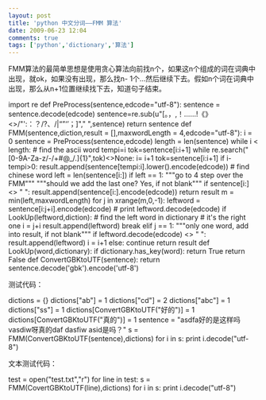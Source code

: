 ```yaml
---
layout: post
title: 'python 中文分词——FMM 算法'
date: 2009-06-23 12:04
comments: true
tags: ['python','dictionary','算法']
---
```


FMM算法的最简单思想是使用贪心算法向前找n个，如果这n个组成的词在词典中出现，就ok，如果没有出现，那么找n-
1个...然后继续下去。假如n个词在词典中出现，那么从n+1位置继续找下去，知道句子结束。

import re def PreProcess(sentence,edcode="utf-8"): sentence =
sentence.decode(edcode) sentence=re.sub(u"[。，,！……!《》<>/"':：？/?、/|“”‘’；]","
",sentence) return sentence def FMM(sentence,diction,result = [],maxwordLength
= 4,edcode="utf-8"): i = 0 sentence = PreProcess(sentence,edcode) length =
len(sentence) while i < length: # find the ascii word tempi=i
tok=sentence[i:i+1] while re.search("[0-9A-Za-z/-/+#@_/.]{1}",tok)<>None: i=
i+1 tok=sentence[i:i+1] if i-tempi>0:
result.append(sentence[tempi:i].lower().encode(edcode)) # find chinese word
left = len(sentence[i:]) if left == 1: """go to 4 step over the FMM"""
"""should we add the last one? Yes, if not blank""" if sentence[i:] <> " ":
result.append(sentence[i:].encode(edcode)) return result m =
min(left,maxwordLength) for j in xrange(m,0,-1): leftword =
sentence[i:j+i].encode(edcode) # print leftword.decode(edcode) if
LookUp(leftword,diction): # find the left word in dictionary # it's the right
one i = j+i result.append(leftword) break elif j == 1: """only one word, add
into result, if not blank""" if leftword.decode(edcode) <> " ":
result.append(leftword) i = i+1 else: continue return result def
LookUp(word,dictionary): if dictionary.has_key(word): return True return False
def ConvertGBKtoUTF(sentence): return sentence.decode('gbk').encode('utf-8')

测试代码：

dictions = {} dictions["ab"] = 1 dictions["cd"] = 2 dictions["abc"] = 1
dictions["ss"] = 1 dictions[ConvertGBKtoUTF("好的")] = 1
dictions[ConvertGBKtoUTF("真的")] = 1 sentence = "asdfa好的是这样吗vasdiw呀真的daf dasfiw
asid是吗？" s = FMM(ConvertGBKtoUTF(sentence),dictions) for i in s: print
i.decode("utf-8")

文本测试代码：

test = open("test.txt","r") for line in test: s =
FMM(CovertGBKtoUTF(line),dictions) for i in s: print i.decode("utf-8")

